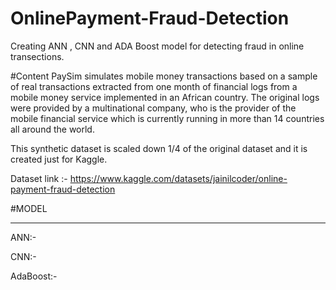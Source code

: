 # OnlinePayment-Fraud-Detection
Creating ANN , CNN and ADA Boost model for detecting fraud in online transections.


#Content
PaySim simulates mobile money transactions based on a sample of real transactions extracted from one month of financial logs from a mobile money service implemented in an African country. The original logs were provided by a multinational company, who is the provider of the mobile financial service which is currently running in more than 14 countries all around the world.

This synthetic dataset is scaled down 1/4 of the original dataset and it is created just for Kaggle.

Dataset link :- https://www.kaggle.com/datasets/jainilcoder/online-payment-fraud-detection


#MODEL

---------------------------

ANN:-

CNN:-

AdaBoost:-
